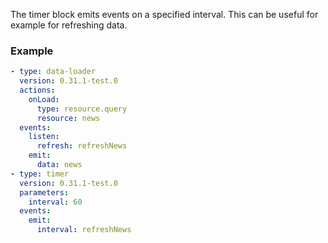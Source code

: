 The timer block emits events on a specified interval. This can be useful for example for refreshing
data.

### Example

```yaml
- type: data-loader
  version: 0.31.1-test.0
  actions:
    onLoad:
      type: resource.query
      resource: news
  events:
    listen:
      refresh: refreshNews
    emit:
      data: news
- type: timer
  version: 0.31.1-test.0
  parameters:
    interval: 60
  events:
    emit:
      interval: refreshNews
```
